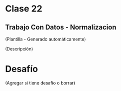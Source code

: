 # Clase 22

## Trabajo Con Datos - Normalizacion

(Plantilla - Generado automáticamente)

(Descripción)

# Desafío

(Agregar si tiene desafío o borrar)

